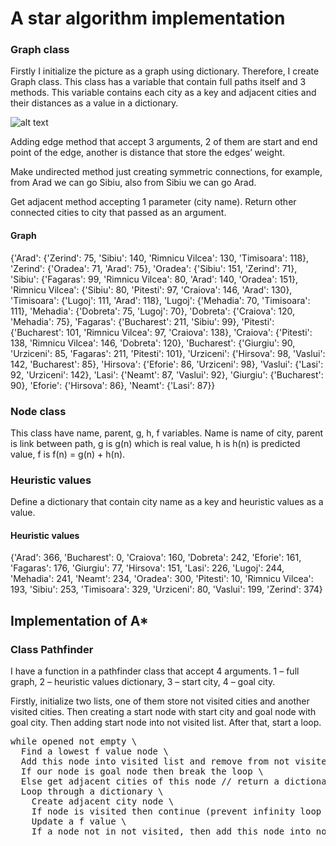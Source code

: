 # A star algorithm implementation

### Graph class
Firstly I initialize the picture as a graph
using dictionary. Therefore, I create Graph class. This class has a variable that contain full paths itself
and 3 methods. This variable contains each city as a key and adjacent cities and their distances as a
value in a dictionary.

![alt text](https://duckduckgo.com/?t=ffab&q=arad+bucharest+weighted+graph&iax=images&ia=images&iai=http%3A%2F%2Fi.stack.imgur.com%2FwjrA7.jpg)

Adding edge method that accept 3 arguments, 2 of them are start and end point of the edge, another is
distance that store the edges’ weight.

Make undirected method just creating symmetric connections, for example, from Arad we can go Sibiu,
also from Sibiu we can go Arad.

Get adjacent method accepting 1 parameter (city name). Return other connected cities to city that
passed as an argument.

#### Graph
{'Arad': {'Zerind': 75, 'Sibiu': 140, 'Rimnicu Vilcea': 130, 'Timisoara': 118}, 'Zerind': {'Oradea': 71, 'Arad':
75}, 'Oradea': {'Sibiu': 151, 'Zerind': 71}, 'Sibiu': {'Fagaras': 99, 'Rimnicu Vilcea': 80, 'Arad': 140, 'Oradea':
151}, 'Rimnicu Vilcea': {'Sibiu': 80, 'Pitesti': 97, 'Craiova': 146, 'Arad': 130}, 'Timisoara': {'Lugoj': 111,
'Arad': 118}, 'Lugoj': {'Mehadia': 70, 'Timisoara': 111}, 'Mehadia': {'Dobreta': 75, 'Lugoj': 70}, 'Dobreta':
{'Craiova': 120, 'Mehadia': 75}, 'Fagaras': {'Bucharest': 211, 'Sibiu': 99}, 'Pitesti': {'Bucharest': 101,
'Rimnicu Vilcea': 97, 'Craiova': 138}, 'Craiova': {'Pitesti': 138, 'Rimnicu Vilcea': 146, 'Dobreta': 120},
'Bucharest': {'Giurgiu': 90, 'Urziceni': 85, 'Fagaras': 211, 'Pitesti': 101}, 'Urziceni': {'Hirsova': 98, 'Vaslui':
142, 'Bucharest': 85}, 'Hirsova': {'Eforie': 86, 'Urziceni': 98}, 'Vaslui': {'Lasi': 92, 'Urziceni': 142}, 'Lasi':
{'Neamt': 87, 'Vaslui': 92}, 'Giurgiu': {'Bucharest': 90}, 'Eforie': {'Hirsova': 86}, 'Neamt': {'Lasi': 87}}

### Node class
This class have name, parent, g, h, f variables. Name is name of city, parent is link between path, g is
g(n) which is real value, h is h(n) is predicted value, f is f(n) = g(n) + h(n).

### Heuristic values
Define a dictionary that contain city name as a key and heuristic values as a value.
#### Heuristic values
{'Arad': 366, 'Bucharest': 0, 'Craiova': 160, 'Dobreta': 242, 'Eforie': 161, 'Fagaras': 176, 'Giurgiu': 77,
'Hirsova': 151, 'Lasi': 226, 'Lugoj': 244, 'Mehadia': 241, 'Neamt': 234, 'Oradea': 300, 'Pitesti': 10, 'Rimnicu
Vilcea': 193, 'Sibiu': 253, 'Timisoara': 329, 'Urziceni': 80, 'Vaslui': 199, 'Zerind': 374}

## Implementation of A*

### Class Pathfinder

I have a function in a pathfinder class that accept 4 arguments. 1 – full graph, 2 – heuristic
values dictionary, 3 – start city, 4 – goal city.

Firstly, initialize two lists, one of them store not visited cities and another visited cities. Then
creating a start node with start city and goal node with goal city. Then adding start node into
not visited list. After that, start a loop.
<pre>
while opened not empty \
  Find a lowest f value node \
  Add this node into visited list and remove from not visited list \
  If our node is goal node then break the loop \
  Else get adjacent cities of this node // return a dictionary \
  Loop through a dictionary \
    Create adjacent city node \
    If node is visited then continue (prevent infinity loop such as Arad – Sibiu, Sibiu- Arad) \
    Update a f value \
    If a node not in not visited, then add this node into not visited \
</pre>
